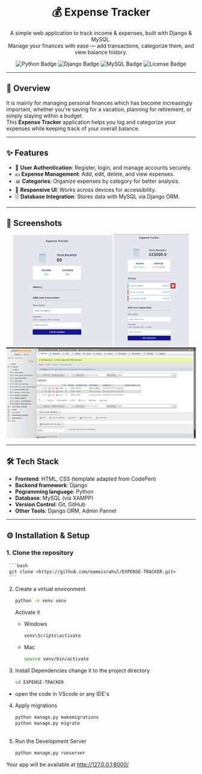 <h1 align="center">💰 Expense Tracker</h1>
<p align="center">
  A simple web application to track income & expenses, built with Django & MySQL.<br>
  Manage your finances with ease — add transactions, categorize them, and view balance history.
</p>

<p align="center">
  <img src="https://img.shields.io/badge/Python-3.10-blue" alt="Python Badge"/>
  <img src="https://img.shields.io/badge/Django-5.0-green" alt="Django Badge"/>
  <img src="https://img.shields.io/badge/MySQL-Database-orange" alt="MySQL Badge"/>
  <img src="https://img.shields.io/badge/License-MIT-lightgrey" alt="License Badge"/>
</p>

---

## 🚀 Overview
It is mainly for managing personal finances which has become increasingly important, whether you're saving for a vacation, planning for retirement, or simply staying within a budget.  
This **Expense Tracker** application helps you log and categorize your expenses while keeping track of your overall balance.

---

## ✨ Features
- 🔑 **User Authentication**: Register, login, and manage accounts securely.  
- 💵 **Expense Management**: Add, edit, delete, and view expenses.  
- 📊 **Categories**: Organize expenses by category for better analysis.  
- 📱 **Responsive UI**: Works across devices for accessibility.  
- 🗄️ **Database Integration**: Stores data with MySQL via Django ORM.  

---

## 📸 Screenshots
<p align="center">
  <img src="screenshots/ui part.png" alt="" width="265"/>
  <img src="screenshots/expensetracker.png" alt="" width="200"/>
  <img src="screenshots/Database with records.png" alt="" width="800"/>
</p>

---

## 🛠 Tech Stack
- **Frontend**: HTML, CSS (template adapted from CodePen)  
- **Backend framework**: Django
- **Pogramming language**: Python
- **Database**: MySQL (via XAMPP)  
- **Version Control**: Git, GitHub  
- **Other Tools**: Django ORM, Admin Pannel  

---

## ⚙️ Installation & Setup

### 1. Clone the repository
     ```bash
     git clone <https://github.com/nameisrahul/EXPENSE-TRACKER.git>
     ```
 
  2. Create a virtual environment
     ```bash
     python -m venv venv
     ```
     Activate it
     - Windows
       ```bash
       venv\Scripts\activate
       ```
     - Mac
       ```bash
       source venv/bin/activate
       ```
 
  3. Install Dependencies
     change it to the project directory
     ``` bash
     cd EXPENSE-TRACKER
     ```
    
  - open the code in VScode or any IDE's 
 
  4. Apply migrations
     ```bash
     python manage.py makemigrations
     python manage.py migrate
 
  5. Run the Development Server
     ``` bash
     python manage.py runserver
     ```
  Your app will be available at http://127.0.0.1:8000/




